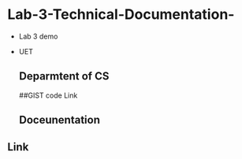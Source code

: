 # Lab-3-Technical-Documentation-
* Lab 3 demo
* UET
  ## Deparmtent of CS

  ##GIST code Link


  ## Doceunentation


## Link
